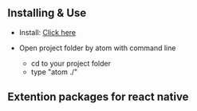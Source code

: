 
##  Installing & Use

* Install: [Click here](https://flight-manual.atom.io/getting-started/sections/installing-atom/)

* Open project folder by atom with command line
    * cd to your project folder
    * type "atom ./"

## Extention packages for react native